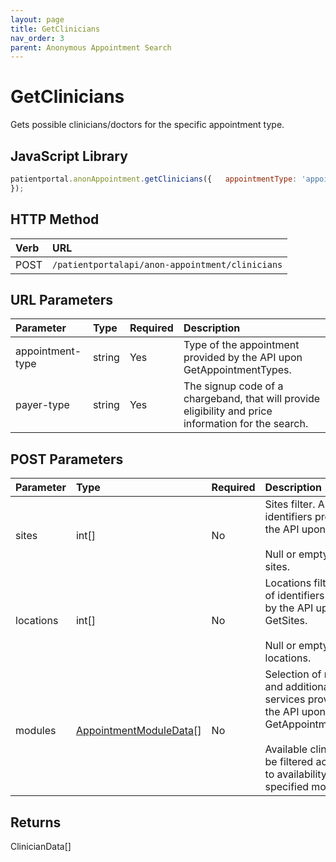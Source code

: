 ```yaml
---
layout: page
title: GetClinicians
nav_order: 3
parent: Anonymous Appointment Search
---
```


# GetClinicians
Gets possible clinicians/doctors for the specific appointment type.

## JavaScript Library

```javascript
patientportal.anonAppointment.getClinicians({   appointmentType: 'appointment-type',   sites: 'sites',   locations: 'locations',   payerType: 'payer-type',   patient: 'patient',   referral: 'referral',   recall: 'recall'
});
```

## HTTP Method

| Verb | URL                                            |
|:-----|:-----------------------------------------------|
| POST | `/patientportalapi/anon-appointment/clinicians`|

## URL Parameters

| Parameter        | Type   | Required | Description                                                                                          |
|:-----------------|:-------|:---------|:-----------------------------------------------------------------------------------------------------|
| appointment-type | string | Yes      | Type of the appointment provided by the API upon GetAppointmentTypes.                                |
| payer-type       | string | Yes      | The signup code of a chargeband, that will provide eligibility and price information for the search. |

## POST Parameters

| Parameter   | Type                                                 | Required | Description                                                                                                                                                                          |
|:------------|:-----------------------------------------------------|:---------|:-------------------------------------------------------------------------------------------------------------------------------------------------------------------------------------|
| sites       | int\[\]                                              | No       | Sites filter. Array of identifiers provide by the API upon GetSites.<br/><br/>Null or empty for any sites.                                                                             |
| locations   | int\[\]                                              | No       | Locations filter. Array of identifiers provide by the API upon GetSites.<br/><br/>Null or empty for any locations.                                                                     |
| modules     | [AppointmentModuleData](#_AppointmentModuleData)\[\] | No       | Selection of modules and additional services provided by the API upon GetAppointmentTypes.<br/><br/>Available clinicians will be filtered according to availability of the specified modules. |

## Returns

ClinicianData\[\]
